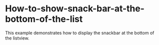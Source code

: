 # How-to-show-snack-bar-at-the-bottom-of-the-list
This example demonstrates how to display the snackbar at the bottom of the listview.
